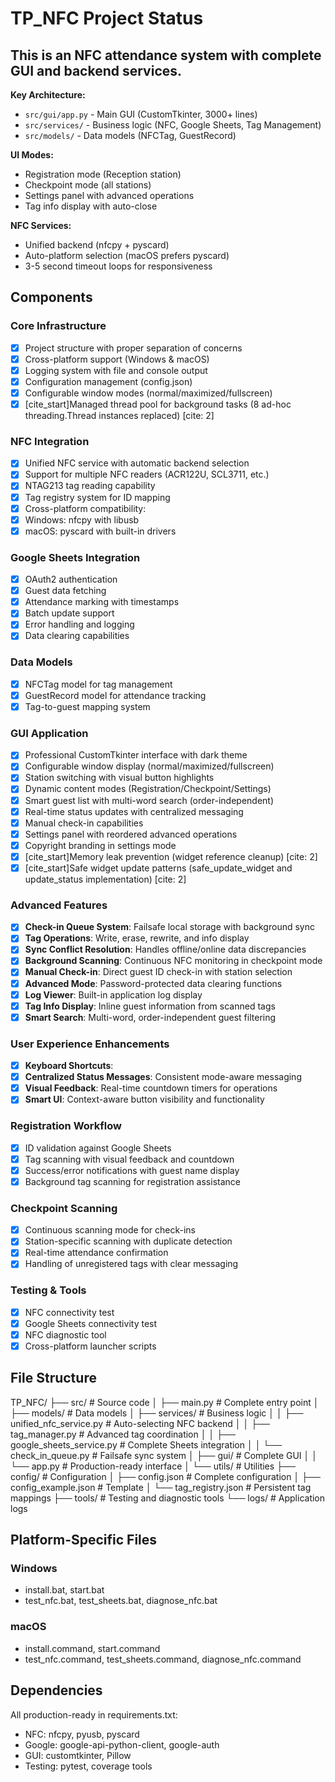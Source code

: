 # TP_NFC Project Status

## This is an NFC attendance system with complete GUI and backend services.

**Key Architecture:**
- `src/gui/app.py` - Main GUI (CustomTkinter, 3000+ lines)
- `src/services/` - Business logic (NFC, Google Sheets, Tag Management)
- `src/models/` - Data models (NFCTag, GuestRecord)

**UI Modes:**
- Registration mode (Reception station)
- Checkpoint mode (all stations)
- Settings panel with advanced operations
- Tag info display with auto-close

**NFC Services:**
- Unified backend (nfcpy + pyscard)
- Auto-platform selection (macOS prefers pyscard)
- 3-5 second timeout loops for responsiveness

## Components

### Core Infrastructure 
- [x] Project structure with proper separation of concerns
- [x] Cross-platform support (Windows & macOS)
- [x] Logging system with file and console output
- [x] Configuration management (config.json)
- [x] Configurable window modes (normal/maximized/fullscreen)
- [x] [cite_start]Managed thread pool for background tasks (8 ad-hoc threading.Thread instances replaced) [cite: 2]

### NFC Integration 
- [x] Unified NFC service with automatic backend selection
- [x] Support for multiple NFC readers (ACR122U, SCL3711, etc.)
- [x] NTAG213 tag reading capability
- [x] Tag registry system for ID mapping
- [x] Cross-platform compatibility:
- [x] Windows: nfcpy with libusb
- [x] macOS: pyscard with built-in drivers

### Google Sheets Integration
- [x] OAuth2 authentication
- [x] Guest data fetching
- [x] Attendance marking with timestamps
- [x] Batch update support
- [x] Error handling and logging
- [x] Data clearing capabilities

### Data Models
- [x] NFCTag model for tag management
- [x] GuestRecord model for attendance tracking
- [x] Tag-to-guest mapping system

### GUI Application
- [x] Professional CustomTkinter interface with dark theme
- [x] Configurable window display (normal/maximized/fullscreen)
- [x] Station switching with visual button highlights
- [x] Dynamic content modes (Registration/Checkpoint/Settings)
- [x] Smart guest list with multi-word search (order-independent)
- [x] Real-time status updates with centralized messaging
- [x] Manual check-in capabilities
- [x] Settings panel with reordered advanced operations
- [x] Copyright branding in settings mode
- [x] [cite_start]Memory leak prevention (widget reference cleanup) [cite: 2]
- [x] [cite_start]Safe widget update patterns (safe_update_widget and update_status implementation) [cite: 2]

### Advanced Features
- [x] **Check-in Queue System**: Failsafe local storage with background sync
- [x] **Tag Operations**: Write, erase, rewrite, and info display
- [x] **Sync Conflict Resolution**: Handles offline/online data discrepancies
- [x] **Background Scanning**: Continuous NFC monitoring in checkpoint mode
- [x] **Manual Check-in**: Direct guest ID check-in with station selection
- [x] **Advanced Mode**: Password-protected data clearing functions
- [x] **Log Viewer**: Built-in application log display
- [x] **Tag Info Display**: Inline guest information from scanned tags
- [x] **Smart Search**: Multi-word, order-independent guest filtering

### User Experience Enhancements
- [x] **Keyboard Shortcuts**: 
- [x] **Centralized Status Messages**: Consistent mode-aware messaging
- [x] **Visual Feedback**: Real-time countdown timers for operations
- [x] **Smart UI**: Context-aware button visibility and functionality

### Registration Workflow
- [x] ID validation against Google Sheets
- [x] Tag scanning with visual feedback and countdown
- [x] Success/error notifications with guest name display
- [x] Background tag scanning for registration assistance

### Checkpoint Scanning
- [x] Continuous scanning mode for check-ins
- [x] Station-specific scanning with duplicate detection
- [x] Real-time attendance confirmation
- [x] Handling of unregistered tags with clear messaging

### Testing & Tools
- [x] NFC connectivity test
- [x] Google Sheets connectivity test
- [x] NFC diagnostic tool
- [x] Cross-platform launcher scripts

## File Structure
TP_NFC/
├── src/                        # Source code
│   ├── main.py                # Complete entry point
│   ├── models/                # Data models
│   ├── services/              # Business logic
│   │   ├── unified_nfc_service.py     # Auto-selecting NFC backend
│   │   ├── tag_manager.py             # Advanced tag coordination
│   │   ├── google_sheets_service.py   # Complete Sheets integration
│   │   └── check_in_queue.py          # Failsafe sync system
│   ├── gui/                   # Complete GUI
│   │   └── app.py            # Production-ready interface
│   └── utils/                 # Utilities
├── config/                    # Configuration
│   ├── config.json           # Complete configuration
│   ├── config_example.json   # Template
│   └── tag_registry.json     # Persistent tag mappings
├── tools/                     # Testing and diagnostic tools
└── logs/                      # Application logs


## Platform-Specific Files

### Windows
- install.bat, start.bat
- test_nfc.bat, test_sheets.bat, diagnose_nfc.bat

### macOS  
- install.command, start.command
- test_nfc.command, test_sheets.command, diagnose_nfc.command

## Dependencies
All production-ready in requirements.txt:
- NFC: nfcpy, pyusb, pyscard
- Google: google-api-python-client, google-auth
- GUI: customtkinter, Pillow
- Testing: pytest, coverage tools